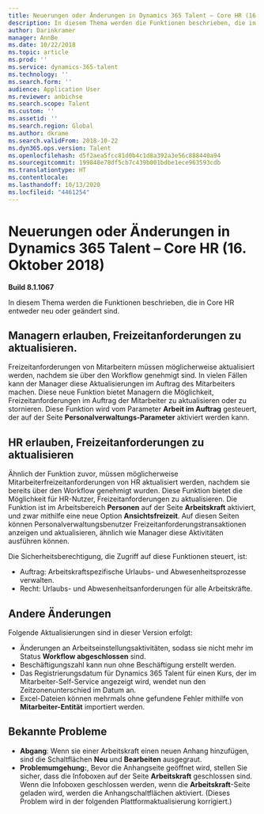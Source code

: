 ```yaml
---
title: Neuerungen oder Änderungen in Dynamics 365 Talent – Core HR (16. Oktober 2018)
description: In diesem Thema werden die Funktionen beschrieben, die in Microsoft Dynamics 365 Talent – Core HR entweder neu oder geändert sind.
author: Darinkramer
manager: AnnBe
ms.date: 10/22/2018
ms.topic: article
ms.prod: ''
ms.service: dynamics-365-talent
ms.technology: ''
ms.search.form: ''
audience: Application User
ms.reviewer: anbichse
ms.search.scope: Talent
ms.custom: ''
ms.assetid: ''
ms.search.region: Global
ms.author: dkrame
ms.search.validFrom: 2018-10-22
ms.dyn365.ops.version: Talent
ms.openlocfilehash: d5f2aea5fcc81d0b4c1d8a392a3e56c888440a94
ms.sourcegitcommit: 199848e78df5cb7c439b001bdbe1ece963593cdb
ms.translationtype: HT
ms.contentlocale: 
ms.lasthandoff: 10/13/2020
ms.locfileid: "4461254"
---
```

# <a name="whats-new-or-changed-in-dynamics-365-talent---core-hr-october-16-2018"></a>Neuerungen oder Änderungen in Dynamics 365 Talent – Core HR (16. Oktober 2018)

**Build 8.1.1067**

In diesem Thema werden die Funktionen beschrieben, die in Core HR entweder neu oder geändert sind.

## <a name="allow-managers-to-update-time-off-requests"></a>Managern erlauben, Freizeitanforderungen zu aktualisieren.

Freizeitanforderungen von Mitarbeitern müssen möglicherweise aktualisiert werden, nachdem sie über den Workflow genehmigt sind. In vielen Fällen kann der Manager diese Aktualisierungen im Auftrag des Mitarbeiters machen. Diese neue Funktion bietet Managern die Möglichkeit, Freizeitanforderungen im Auftrag der Mitarbeiter zu aktualisieren oder zu stornieren. Diese Funktion wird vom Parameter **Arbeit im Auftrag** gesteuert, der auf der Seite **Personalverwaltungs-Parameter** aktiviert werden kann. 
 
## <a name="allow-hr-to-update-time-off-requests"></a>HR erlauben, Freizeitanforderungen zu aktualisieren

Ähnlich der Funktion zuvor, müssen möglicherweise Mitarbeiterfreizeitanforderungen von HR aktualisiert werden, nachdem sie bereits über den Workflow genehmigt wurden. Diese Funktion bietet die Möglichkeit für HR-Nutzer, Freizeitanforderungen zu aktualisieren. Die Funktion ist im Arbeitsbereich **Personen** auf der Seite **Arbeitskraft** aktiviert, und zwar mithilfe eine neue Option **Ansichtsfreizeit**. Auf diesen Seiten können Personalverwaltungsbenutzer Freizeitanforderungstransaktionen anzeigen und aktualisieren, ähnlich wie Manager diese Aktivitäten ausführen können.

Die Sicherheitsberechtigung, die Zugriff auf diese Funktionen steuert, ist:
- Auftrag: Arbeitskraftspezifische Urlaubs- und Abwesenheitsprozesse verwalten.
- Recht: Urlaubs- und Abwesenheitsanforderungen für alle Arbeitskräfte.

## <a name="other-changes"></a>Andere Änderungen
Folgende Aktualisierungen sind in dieser Version erfolgt:
- Änderungen an Arbeitseinstellungsaktivitäten, sodass sie nicht mehr im Status **Workflow abgeschlossen** sind.
- Beschäftigungszahl kann nun ohne Beschäftigung erstellt werden.
- Das Registrierungsdatum für Dynamics 365 Talent für einen Kurs, der im Mitarbeiter-Self-Service angezeigt wird, wendet nun den Zeitzonenunterschied im Datum an.
- Excel-Dateien können mehrmals ohne gefundene Fehler mithilfe von **Mitarbeiter-Entität** importiert werden.

## <a name="known-issue"></a>Bekannte Probleme

- **Abgang**: Wenn sie einer Arbeitskraft einen neuen Anhang hinzufügen, sind die Schaltflächen **Neu** und **Bearbeiten** ausgegraut. 
- **Problemumgehung:**, Bevor die Anhangseite geöffnet wird, stellen Sie sicher, dass die Infoboxen auf der Seite **Arbeitskraft** geschlossen sind. Wenn die Infoboxen geschlossen werden, wenn die **Arbeitskraft**-Seite geladen wird, werden die Anhangschaltflächen aktiviert. (Dieses Problem wird in der folgenden Plattformaktualisierung korrigiert.)
